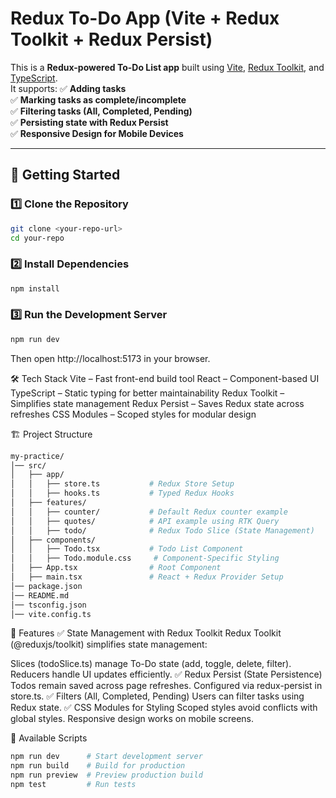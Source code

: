 # Redux To-Do App (Vite + Redux Toolkit + Redux Persist)

This is a **Redux-powered To-Do List app** built using [Vite](https://vitejs.dev/), [Redux Toolkit](https://redux-toolkit.js.org/), and [TypeScript](https://www.typescriptlang.org/).  
It supports:
✅ **Adding tasks**  
✅ **Marking tasks as complete/incomplete**  
✅ **Filtering tasks (All, Completed, Pending)**  
✅ **Persisting state with Redux Persist**  
✅ **Responsive Design for Mobile Devices**  

---

## 🚀 **Getting Started**

### **1️⃣ Clone the Repository**
```sh
git clone <your-repo-url>
cd your-repo
```

### **2️⃣ Install Dependencies**
```sh
npm install
```

### **3️⃣ Run the Development Server**
```sh
npm run dev
```
Then open http://localhost:5173 in your browser.

🛠 Tech Stack
Vite – Fast front-end build tool
React – Component-based UI
TypeScript – Static typing for better maintainability
Redux Toolkit – Simplifies state management
Redux Persist – Saves Redux state across refreshes
CSS Modules – Scoped styles for modular design

🏗 Project Structure
```graphql
my-practice/
│── src/
│   ├── app/
│   │   ├── store.ts           # Redux Store Setup
│   │   ├── hooks.ts           # Typed Redux Hooks
│   ├── features/
│   │   ├── counter/           # Default Redux counter example
│   │   ├── quotes/            # API example using RTK Query
│   │   ├── todo/              # Redux Todo Slice (State Management)
│   ├── components/
│   │   ├── Todo.tsx           # Todo List Component
│   │   ├── Todo.module.css     # Component-Specific Styling
│   ├── App.tsx                # Root Component
│   ├── main.tsx               # React + Redux Provider Setup
│── package.json
│── README.md
│── tsconfig.json
│── vite.config.ts
```

🌟 Features
✅ State Management with Redux Toolkit
Redux Toolkit (@reduxjs/toolkit) simplifies state management:

Slices (todoSlice.ts) manage To-Do state (add, toggle, delete, filter).
Reducers handle UI updates efficiently.
✅ Redux Persist (State Persistence)
Todos remain saved across page refreshes.
Configured via redux-persist in store.ts.
✅ Filters (All, Completed, Pending)
Users can filter tasks using Redux state.
✅ CSS Modules for Styling
Scoped styles avoid conflicts with global styles.
Responsive design works on mobile screens.

📜 Available Scripts
```sh
npm run dev      # Start development server
npm run build    # Build for production
npm run preview  # Preview production build
npm test         # Run tests
```
